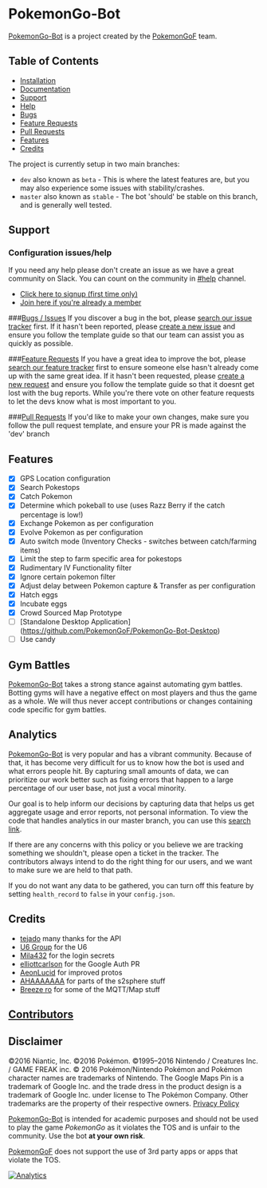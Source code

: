 # PokemonGo-Bot
[PokemonGo-Bot](https://github.com/PokemonGoF/PokemonGo-Bot) is a project created by the [PokemonGoF](http://z-bot.org/pokemon-go-bot) team.

## Table of Contents
- [Installation](https://github.com/PokemonGoF/PokemonGo-Bot/blob/dev/docs/installation.md)
- [Documentation](https://github.com/PokemonGoF/PokemonGo-Bot/blob/dev/docs/)
- [Support](#support)
 - [Help](#configuration-issueshelp)
 - [Bugs](#bugs--issues)
 - [Feature Requests](#feature-requests)
 - [Pull Requests](#pull-requests)
- [Features](#features)
- [Credits](#credits)

The project is currently setup in two main branches:
- `dev` also known as `beta` - This is where the latest features are, but you may also experience some issues with stability/crashes.
- `master` also known as `stable` - The bot 'should' be stable on this branch, and is generally well tested.

## Support
### Configuration issues/help
If you need any help please don't create an issue as we have a great community on Slack. You can count on the community in [#help](https://pokemongo-bot.slack.com/messages/help/) channel.
 - [Click here to signup (first time only)](https://pokemongo-bot.herokuapp.com)
 - [Join here if you're already a member](https://pokemongo-bot.slack.com/messages/general/)

###[Bugs / Issues](https://github.com/PokemonGoF/PokemonGo-Bot/issues?q=is%3Aissue+sort%3Aupdated-desc)
If you discover a bug in the bot, please [search our issue tracker](https://github.com/PokemonGoF/PokemonGo-Bot/issues?q=is%3Aissue+sort%3Aupdated-desc) first. If it hasn't been reported, please [create a new issue](https://github.com/PokemonGoF/PokemonGo-Bot/issues/new) and ensure you follow the template guide so that our team can assist you as quickly as possible.

###[Feature Requests](https://github.com/PokemonGoF/PokemonGo-Bot/labels/Feature%20Request)
If you have a great idea to improve the bot, please [search our feature tracker](https://github.com/PokemonGoF/PokemonGo-Bot/labels/Feature%20Request) first to ensure someone else hasn't already come up with the same great idea.  If it hasn't been requested, please [create a new request](https://github.com/PokemonGoF/PokemonGo-Bot/issues/new) and ensure you follow the template guide so that it doesnt get lost with the bug reports. 
While you're there vote on other feature requests to let the devs know what is most important to you.

###[Pull Requests](https://github.com/PokemonGoF/PokemonGo-Bot/pulls)
If you'd like to make your own changes, make sure you follow the pull request template, and ensure your PR is made against the 'dev' branch

## Features
- [x] GPS Location configuration
- [x] Search Pokestops
- [x] Catch Pokemon
- [x] Determine which pokeball to use (uses Razz Berry if the catch percentage is low!)
- [x] Exchange Pokemon as per configuration
- [x] Evolve Pokemon as per configuration
- [x] Auto switch mode (Inventory Checks - switches between catch/farming items)
- [x] Limit the step to farm specific area for pokestops
- [x] Rudimentary IV Functionality filter
- [x] Ignore certain pokemon filter
- [x] Adjust delay between Pokemon capture & Transfer as per configuration
- [x] Hatch eggs
- [x] Incubate eggs
- [x] Crowd Sourced Map Prototype
- [ ] [Standalone Desktop Application] (https://github.com/PokemonGoF/PokemonGo-Bot-Desktop)
- [ ] Use candy

## Gym Battles
[PokemonGo-Bot](https://github.com/PokemonGoF/PokemonGo-Bot) takes a strong stance against automating gym battles. Botting gyms will have a negative effect on most players and thus the game as a whole. We will thus never accept contributions or changes containing code specific for gym battles.

## Analytics
[PokemonGo-Bot](https://github.com/PokemonGoF/PokemonGo-Bot) is very popular and has a vibrant community. Because of that, it has become very difficult for us to know how the bot is used and what errors people hit. By capturing small amounts of data, we can prioritize our work better such as fixing errors that happen to a large percentage of our user base, not just a vocal minority.

Our goal is to help inform our decisions by capturing data that helps us get aggregate usage and error reports, not personal information. To view the code that handles analytics in our master branch, you can use this [search link](https://github.com/PokemonGoF/PokemonGo-Bot/search?utf8=%E2%9C%93&q=BotEvent).

If there are any concerns with this policy or you believe we are tracking something we shouldn't, please open a ticket in the tracker. The contributors always intend to do the right thing for our users, and we want to make sure we are held to that path.

If you do not want any data to be gathered, you can turn off this feature by setting `health_record` to `false` in your `config.json`.

## Credits
- [tejado](https://github.com/tejado) many thanks for the API
- [U6 Group](http://pgoapi.com) for the U6
- [Mila432](https://github.com/Mila432/Pokemon_Go_API) for the login secrets
- [elliottcarlson](https://github.com/elliottcarlson) for the Google Auth PR
- [AeonLucid](https://github.com/AeonLucid/POGOProtos) for improved protos
- [AHAAAAAAA](https://github.com/AHAAAAAAA/PokemonGo-Map) for parts of the s2sphere stuff
- [Breeze ro](https://github.com/BreezeRo) for some of the MQTT/Map stuff

## [Contributors](https://github.com/PokemonGoF/PokemonGo-Bot/blob/master/CONTRIBUTORS.md)

## Disclaimer
©2016 Niantic, Inc. ©2016 Pokémon. ©1995–2016 Nintendo / Creatures Inc. / GAME FREAK inc. © 2016 Pokémon/Nintendo Pokémon and Pokémon character names are trademarks of Nintendo. The Google Maps Pin is a trademark of Google Inc. and the trade dress in the product design is a trademark of Google Inc. under license to The Pokémon Company. Other trademarks are the property of their respective owners.
[Privacy Policy](http://www.pokemon.com/us/privacy-policy/)

[PokemonGo-Bot](https://github.com/PokemonGoF/PokemonGo-Bot) is intended for academic purposes and should not be used to play the game *PokemonGo* as it violates the TOS and is unfair to the community. Use the bot **at your own risk**.

[PokemonGoF](https://github.com/PokemonGoF) does not support the use of 3rd party apps or apps that violate the TOS.


[![Analytics](https://ga-beacon.appspot.com/UA-81468120-1/welcome-page-master)](https://github.com/igrigorik/ga-beacon)
